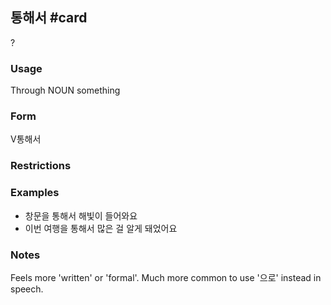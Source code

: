 ## 통해서 #card
?
### Usage
Through NOUN something
### Form
V통해서
### Restrictions
### Examples
* 창문을 통해서 해빛이 들어와요
* 이번 여행을 통해서 많은 걸 알게 돼었어요
### Notes
Feels more 'written' or 'formal'. Much more common to use '으로' instead in speech. 
